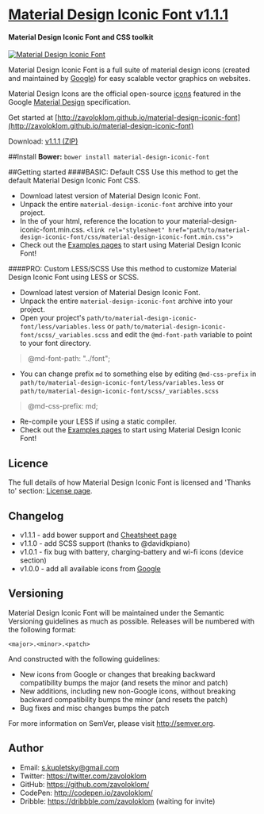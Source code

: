 # [Material Design Iconic Font v1.1.1](http://zavoloklom.github.io/material-design-iconic-font)
#### Material Design Iconic Font and CSS toolkit

[![Material Design Iconic Font](http://zavoloklom.github.io/material-design-iconic-font/images/Material-Design-Iconic-Font.png)](http://zavoloklom.github.io/material-design-iconic-font/)

Material Design Iconic Font is a full suite of material design icons (created and maintained by [Google](https://github.com/google/material-design-icons)) for easy scalable vector graphics on websites.

Material Design Icons are the official open-source [icons](http://www.google.com/design/spec/resources/sticker-sheets.html#sticker-sheets-components) featured in the Google [Material Design](http://www.google.com/design/spec) specification.

Get started at [http://zavoloklom.github.io/material-design-iconic-font](http://zavoloklom.github.io/material-design-iconic-font)

Download: [v1.1.1 (ZIP)](https://github.com/zavoloklom/material-design-iconic-font/releases/download/v1.1.1/material-design-iconic-font.zip)

##Install
**Bower:**       `bower install material-design-iconic-font`

##Getting started
####BASIC: Default CSS
Use this method to get the default Material Design Iconic Font CSS.
- Download latest version of Material Design Iconic Font.
- Unpack the entire `material-design-iconic-font` archive into your project.
- In the <head> of your html, reference the location to your material-design-iconic-font.min.css.
`<link rel="stylesheet" href="path/to/material-design-iconic-font/css/material-design-iconic-font.min.css">`
- Check out the [Examples pages](http://zavoloklom.github.io/material-design-iconic-font/examples.html) to start using Material Design Iconic Font!

####PRO: Custom LESS/SCSS
Use this method to customize Material Design Iconic Font using LESS or SCSS.
- Download latest version of Material Design Iconic Font.
- Unpack the entire `material-design-iconic-font` archive into your project.
- Open your project's `path/to/material-design-iconic-font/less/variables.less` or `path/to/material-design-iconic-font/scss/_variables.scss` and edit the `@md-font-path` variable to point to your font directory.

> @md-font-path:   "../font";

- You can change prefix `md` to something else by editing `@md-css-prefix` in `path/to/material-design-iconic-font/less/variables.less` or `path/to/material-design-iconic-font/scss/_variables.scss`

> @md-css-prefix:       md;

- Re-compile your LESS if using a static compiler.
- Check out the [Examples pages](http://zavoloklom.github.io/material-design-iconic-font/examples.html) to start using Material Design Iconic Font!

## Licence
The full details of how Material Design Iconic Font is licensed and 'Thanks to' section: [License page](http://zavoloklom.github.io/material-design-iconic-font/license.html).

## Changelog
- v1.1.1 - add bower support and [Cheatsheet page](http://zavoloklom.github.io/material-design-iconic-font/cheatsheet.html)
- v1.1.0 - add SCSS support (thanks to @davidkpiano)
- v1.0.1 - fix bug with battery, charging-battery and wi-fi icons (device section)
- v1.0.0 - add all available icons from [Google](https://github.com/google/material-design-icons)

## Versioning
Material Design Iconic Font will be maintained under the Semantic Versioning guidelines as much as possible. Releases will be numbered with the following format:

`<major>.<minor>.<patch>`

And constructed with the following guidelines:

* New icons from Google or changes that breaking backward compatibility bumps the major (and resets the minor and patch)
* New additions, including new non-Google icons, without breaking backward compatibility bumps the minor (and resets the patch)
* Bug fixes and misc changes bumps the patch

For more information on SemVer, please visit http://semver.org.

## Author
- Email: s.kupletsky@gmail.com
- Twitter: https://twitter.com/zavoloklom
- GitHub: https://github.com/zavoloklom/
- CodePen: http://codepen.io/zavoloklom/
- Dribble: https://dribbble.com/zavoloklom (waiting for invite)